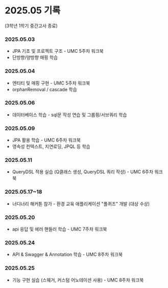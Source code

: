 # 2025.05 기록</br>

(3학년 1학기 중간고사 종료)
### 2025.05.03
* JPA 기초 및 프로젝트 구조 - UMC 5주차 워크북
* 단방향/양방향 매핑 학습

### 2025.05.04
* 엔티티 및 매핑 구현 - UMC 5주차 워크북
* orphanRemoval / cascade 학습

### 2025.05.06
* 데이터베이스 학습 - sql문 작성 연습 및 그룹핑/서브쿼리 학습

### 2025.05.09
* JPA 활용 학습 - UMC 6주차 워크북
* 영속성 컨텍스트, 지연로딩, JPQL 등 학습

### 2025.05.11
* QueryDSL 적용 실습 (Q클래스 생성, QueryDSL 쿼리 작성) - UMC 6주차 워크북

### 2025.05.17~18
* 너디너리 해커톤 참가 - 환경 교육 애플리케이션 "풀퀴즈" 개발 (대상 수상)

### 2025.05.20
* api 응답 및 에러 핸들러 학습 - UMC 7주차 워크북

### 2025.05.24
* API & Swagger & Annotation 학습 - UMC 8주차 워크북

### 2025.05.25
* 기능 구현 실습 (스웨거, 커스텀 어노테이션 사용) - UMC 8주차 워크북
